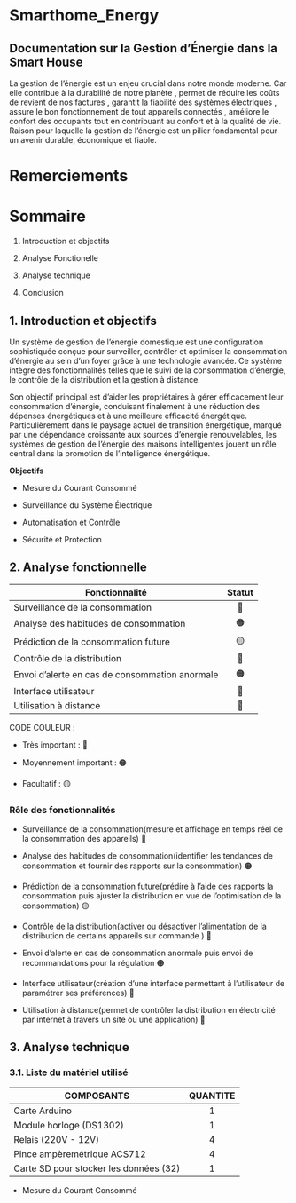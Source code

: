 # Smarthome_Energy

## Documentation sur la Gestion d’Énergie dans la Smart House
La gestion de l’énergie est un enjeu crucial dans notre monde moderne. Car elle contribue à la durabilité de notre planète , permet de réduire les coûts de revient de nos factures , garantit la fiabilité des systèmes électriques , assure le bon fonctionnement de tout appareils connectés , améliore le confort des occupants tout en  contribuant au confort et à la qualité de vie. Raison pour laquelle  la gestion de l’énergie est un pilier fondamental pour un avenir durable, économique et fiable.

# Remerciements



# Sommaire 

   1. Introduction et objectifs 

   2. Analyse Fonctionelle 

   3. Analyse technique

   4. Conclusion
      
## 1. Introduction et objectifs 

Un système de gestion de l’énergie domestique est une configuration sophistiquée conçue pour surveiller, contrôler et optimiser la consommation d’énergie au sein d’un foyer grâce à une technologie avancée. Ce système intègre des fonctionnalités telles que le suivi de la consommation d’énergie, le contrôle de la distribution et la gestion à distance.  
  
Son objectif principal est d’aider les propriétaires à gérer efficacement leur consommation d’énergie, conduisant finalement à une réduction des dépenses énergétiques et à une meilleure efficacité énergétique. Particulièrement dans le paysage actuel de transition énergétique, marqué par une dépendance croissante aux sources d’énergie renouvelables, les systèmes de gestion de l’énergie des maisons intelligentes jouent un rôle central dans la promotion de l’intelligence énergétique.

**Objectifs**

* Mesure du Courant Consommé

* Surveillance du Système Électrique

* Automatisation et Contrôle

* Sécurité et Protection

## 2. Analyse fonctionnelle
  

| Fonctionnalité                                                | Statut   |
|---------------------------------------------------------------|:--------:|
| Surveillance de la consommation                                |   🔴     |
| Analyse des habitudes de consommation                         |   🟠     |
| Prédiction de la consommation future                           |   🟡     |
| Contrôle de la distribution                                    |   🔴     |
| Envoi d’alerte en cas de consommation anormale                |   🟠     |
| Interface utilisateur                                         |   🔴     |
| Utilisation à distance                                        |   🔴

                                                      
CODE COULEUR : 

- Très important : 🔴

- Moyennement important : 🟠

- Facultatif : 🟡

### Rôle des fonctionnalités

 - Surveillance de la consommation(mesure et affichage en temps réel de la consommation des appareils) 🔴

- Analyse des habitudes de consommation(identifier les tendances de consommation et fournir des rapports sur la consommation) 🟠

- Prédiction de la consommation future(prédire à l’aide des rapports la consommation puis ajuster la distribution en vue de l’optimisation de la consommation) 🟡

- Contrôle de la distribution(activer ou désactiver l’alimentation de la distribution de certains appareils sur commande ) 🔴

- Envoi d’alerte en cas de consommation anormale puis envoi de recommandations pour la régulation 🟠

- Interface utilisateur(création d’une interface permettant à l’utilisateur de paramétrer ses préférences) 🔴

- Utilisation à distance(permet de contrôler la distribution en électricité par internet à travers un site ou une application) 🔴
  

## 3. Analyse technique

### 3.1. Liste du matériel utilisé

| **COMPOSANTS**                          | **QUANTITE** |
|-----------------------------------------|:------------:|
| Carte Arduino                           |      1       |
| Module horloge (DS1302)                 |      1       |
| Relais (220V - 12V)                     |      4       |
| Pince ampèremétrique ACS712             |      4       |
| Carte SD pour stocker les données (32)  |      1       |




* Mesure du Courant Consommé 


